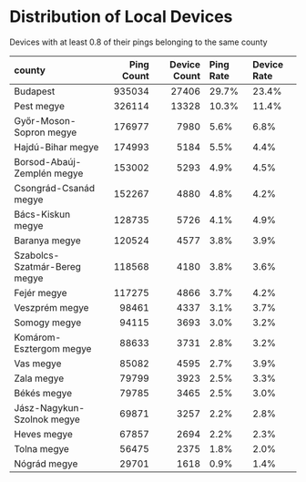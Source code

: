 # Distribution of Local Devices

Devices with at least 0.8 of their pings belonging to the same county

| county                       |   Ping Count |   Device Count | Ping Rate   | Device Rate   |
|:-----------------------------|-------------:|---------------:|:------------|:--------------|
| Budapest                     |       935034 |          27406 | 29.7%       | 23.4%         |
| Pest megye                   |       326114 |          13328 | 10.3%       | 11.4%         |
| Győr-Moson-Sopron megye      |       176977 |           7980 | 5.6%        | 6.8%          |
| Hajdú-Bihar megye            |       174993 |           5184 | 5.5%        | 4.4%          |
| Borsod-Abaúj-Zemplén megye   |       153002 |           5293 | 4.9%        | 4.5%          |
| Csongrád-Csanád megye        |       152267 |           4880 | 4.8%        | 4.2%          |
| Bács-Kiskun megye            |       128735 |           5726 | 4.1%        | 4.9%          |
| Baranya megye                |       120524 |           4577 | 3.8%        | 3.9%          |
| Szabolcs-Szatmár-Bereg megye |       118568 |           4180 | 3.8%        | 3.6%          |
| Fejér megye                  |       117275 |           4866 | 3.7%        | 4.2%          |
| Veszprém megye               |        98461 |           4337 | 3.1%        | 3.7%          |
| Somogy megye                 |        94115 |           3693 | 3.0%        | 3.2%          |
| Komárom-Esztergom megye      |        88633 |           3731 | 2.8%        | 3.2%          |
| Vas megye                    |        85082 |           4595 | 2.7%        | 3.9%          |
| Zala megye                   |        79799 |           3923 | 2.5%        | 3.3%          |
| Békés megye                  |        79785 |           3465 | 2.5%        | 3.0%          |
| Jász-Nagykun-Szolnok megye   |        69871 |           3257 | 2.2%        | 2.8%          |
| Heves megye                  |        67857 |           2694 | 2.2%        | 2.3%          |
| Tolna megye                  |        56475 |           2375 | 1.8%        | 2.0%          |
| Nógrád megye                 |        29701 |           1618 | 0.9%        | 1.4%          |